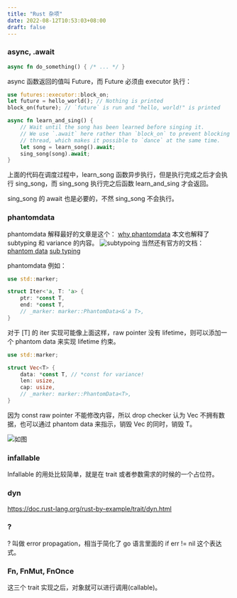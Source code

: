 ```yaml
---
title: "Rust 杂项"
date: 2022-08-12T10:53:03+08:00
draft: false
---
```


### async, .await
```rust
async fn do_something() { /* ... */ }
```
async 函数返回的值叫 Future，而 Future 必须由 executor 执行：
```rust
use futures::executor::block_on;
let future = hello_world(); // Nothing is printed
block_on(future); // `future` is run and "hello, world!" is printed
```
```rust
async fn learn_and_sing() {
    // Wait until the song has been learned before singing it.
    // We use `.await` here rather than `block_on` to prevent blocking the
    // thread, which makes it possible to `dance` at the same time.
    let song = learn_song().await;
    sing_song(song).await;
}
```
上面的代码在调度过程中，learn_song 函数异步执行，但是执行完成之后才会执行 sing_song，而 sing_song 执行完之后函数 learn_and_sing 才会返回。

sing_song 的 await 也是必要的，不然 sing_song 不会执行。

### phantomdata
phantomdata 解释最好的文章是这个：
[why phantomdata](http://troubles.md/why-phantomdata/)
本文也解释了 subtyping 和 variance 的内容。
![subtypoing](https://dev.ug/static.blog.dilfish.icu/variance.png)
当然还有官方的文档：
[phantom data](https://doc.rust-lang.org/nomicon/phantom-data.html)
[sub typing](https://doc.rust-lang.org/nomicon/subtyping.html)

phantomdata 例如：
```rust
use std::marker;

struct Iter<'a, T: 'a> {
    ptr: *const T,
    end: *const T,
    // _marker: marker::PhantomData<&'a T>,
}
```
对于 [T] 的 iter 实现可能像上面这样，raw pointer 没有 lifetime，则可以添加一个 phantom data 来实现 lifetime 约束。

```rust
use std::marker;

struct Vec<T> {
    data: *const T, // *const for variance!
    len: usize,
    cap: usize,
    // _marker: marker::PhantomData<T>,
}
```
因为 const raw pointer 不能修改内容，所以 drop checker 认为 Vec 不拥有数据，也可以通过 phantom data 来指示，销毁 Vec 的同时，销毁 T。

![如图](https://dev.ug/static.blog.dilfish.icu/phantomdata.png)

### infallable
Infallable 的用处比较简单，就是在 trait 或者参数需求的时候的一个占位符。

### dyn
https://doc.rust-lang.org/rust-by-example/trait/dyn.html

### ?
? 叫做 error propagation，相当于简化了 go 语言里面的 if err != nil 这个表达式。

### Fn, FnMut, FnOnce
这三个 trait 实现之后，对象就可以进行调用(callable)。
